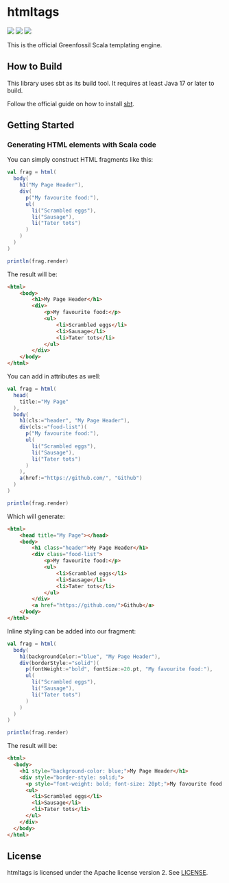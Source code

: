 # htmltags

![](https://img.shields.io/github/workflow/status/Greenfossil/htmltags/Run%20tests)
![](https://img.shields.io/github/license/Greenfossil/htmltags)
![](https://img.shields.io/github/v/tag/Greenfossil/htmltags)

This is the official Greenfossil Scala templating engine.

## How to Build

This library uses sbt as its build tool. It requires at least Java 17 or later to build.

Follow the official guide on how to install [sbt](https://www.scala-sbt.org/download.html).

## Getting Started

### Generating HTML elements with Scala code

You can simply construct HTML fragments like this:
```scala  
val frag = html(
  body(
    h1("My Page Header"),
    div(
      p("My favourite food:"),
      ul(
        li("Scrambled eggs"),
        li("Sausage"),
        li("Tater tots")
      )
    )
  )
)

println(frag.render)
```  

The result will be:
```html
<html>
    <body>
        <h1>My Page Header</h1>
        <div>
            <p>My favourite food:</p>
            <ul>
                <li>Scrambled eggs</li>
                <li>Sausage</li>
                <li>Tater tots</li>
            </ul>
        </div>
    </body>
</html>
```

You can add in attributes as well:
```scala  
val frag = html(
  head(
    title:="My Page"
  ),
  body(
    h1(cls:="header", "My Page Header"),
    div(cls:="food-list")(
      p("My favourite food:"),
      ul(
        li("Scrambled eggs"),
        li("Sausage"),
        li("Tater tots")
      )
    ),
    a(href:="https://github.com/", "Github")
  )
)

println(frag.render)
```

Which will generate:
```html
<html>
    <head title="My Page"></head>
    <body>
        <h1 class="header">My Page Header</h1>
        <div class="food-list">
            <p>My favourite food:</p>
            <ul>
                <li>Scrambled eggs</li>
                <li>Sausage</li>
                <li>Tater tots</li>
            </ul>
        </div>
        <a href="https://github.com/">Github</a>
    </body>
</html>
```

Inline styling can be added into our fragment:
```scala
val frag = html(
  body(
    h1(backgroundColor:="blue", "My Page Header"),
    div(borderStyle:="solid")(
      p(fontWeight:="bold", fontSize:=20.pt, "My favourite food:"),
      ul(
        li("Scrambled eggs"),
        li("Sausage"),
        li("Tater tots")
      )
    )
  )
)

println(frag.render)
```

The result will be:
```html
<html>
  <body>
    <h1 style="background-color: blue;">My Page Header</h1>
    <div style="border-style: solid;">
      <p style="font-weight: bold; font-size: 20pt;">My favourite food:</p>
      <ul>
        <li>Scrambled eggs</li>
        <li>Sausage</li>
        <li>Tater tots</li>
      </ul>
    </div>
  </body>
</html>
```

## License

htmltags is licensed under the Apache license version 2.
See [LICENSE](LICENSE.txt).
